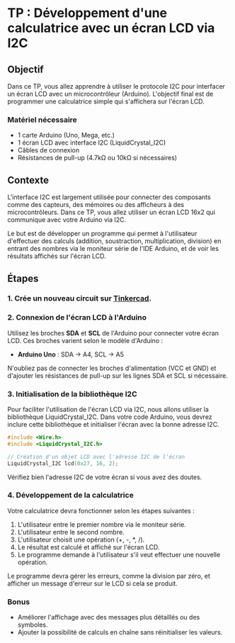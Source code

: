 # TP : Développement d'une calculatrice avec un écran LCD via I2C

## Objectif

Dans ce TP, vous allez apprendre à utiliser le protocole I2C pour interfacer un écran LCD avec un microcontrôleur (Arduino). L'objectif final est de programmer une calculatrice simple qui s'affichera sur l'écran LCD.

### Matériel nécessaire

* 1 carte Arduino (Uno, Mega, etc.)
* 1 écran LCD avec interface I2C (LiquidCrystal_I2C)
* Câbles de connexion
* Résistances de pull-up (4.7kΩ ou 10kΩ si nécessaires)

## Contexte

L'interface I2C est largement utilisée pour connecter des composants comme des capteurs, des mémoires ou des afficheurs à des microcontrôleurs. Dans ce TP, vous allez utiliser un écran LCD 16x2 qui communique avec votre Arduino via I2C.

Le but est de développer un programme qui permet à l'utilisateur d'effectuer des calculs (addition, soustraction, multiplication, division) en entrant des nombres via le moniteur série de l'IDE Arduino, et de voir les résultats affichés sur l'écran LCD.

## Étapes

### 1. Crée un nouveau circuit sur [Tinkercad](https://www.tinkercad.com/).

### 2. Connexion de l'écran LCD à l'Arduino

Utilisez les broches **SDA** et **SCL** de l'Arduino pour connecter votre écran LCD. Ces broches varient selon le modèle d'Arduino :

* **Arduino Uno** : SDA -> A4, SCL -> A5

N'oubliez pas de connecter les broches d'alimentation (VCC et GND) et d'ajouter les résistances de pull-up sur les lignes SDA et SCL si nécessaire.

### 3. Initialisation de la bibliothèque I2C

Pour faciliter l'utilisation de l'écran LCD via I2C, nous allons utiliser la bibliothèque LiquidCrystal_I2C. Dans votre code Arduino, vous devrez inclure cette bibliothèque et initialiser l'écran avec la bonne adresse I2C.

```cpp
#include <Wire.h>
#include <LiquidCrystal_I2C.h>

// Création d'un objet LCD avec l'adresse I2C de l'écran
LiquidCrystal_I2C lcd(0x27, 16, 2);
```

Vérifiez bien l'adresse I2C de votre écran si vous avez des doutes.

### 4. Développement de la calculatrice

Votre calculatrice devra fonctionner selon les étapes suivantes :

1. L'utilisateur entre le premier nombre via le moniteur série.
2. L'utilisateur entre le second nombre.
3. L'utilisateur choisit une opération (+, -, *, /).
4. Le résultat est calculé et affiché sur l'écran LCD.
5. Le programme demande à l'utilisateur s'il veut effectuer une nouvelle opération.

Le programme devra gérer les erreurs, comme la division par zéro, et afficher un message d'erreur sur le LCD si cela se produit.

### Bonus

* Améliorer l'affichage avec des messages plus détaillés ou des symboles.
* Ajouter la possibilité de calculs en chaîne sans réinitialiser les valeurs.